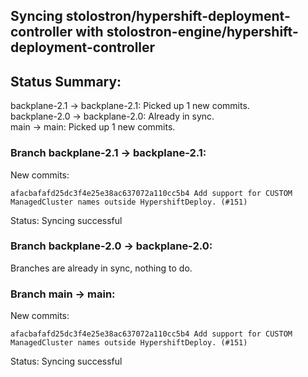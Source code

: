 ## Syncing stolostron/hypershift-deployment-controller with stolostron-engine/hypershift-deployment-controller

## Status Summary:

backplane-2.1 -> backplane-2.1: Picked up 1 new commits.  
backplane-2.0 -> backplane-2.0: Already in sync.  
main -> main: Picked up 1 new commits.  

### Branch backplane-2.1 -> backplane-2.1:

New commits:

```
afacbafafd25dc3f4e25e38ac637072a110cc5b4 Add support for CUSTOM ManagedCluster names outside HypershiftDeploy. (#151)
```

Status: Syncing successful

### Branch backplane-2.0 -> backplane-2.0:

Branches are already in sync, nothing to do.

### Branch main -> main:

New commits:

```
afacbafafd25dc3f4e25e38ac637072a110cc5b4 Add support for CUSTOM ManagedCluster names outside HypershiftDeploy. (#151)
```

Status: Syncing successful
